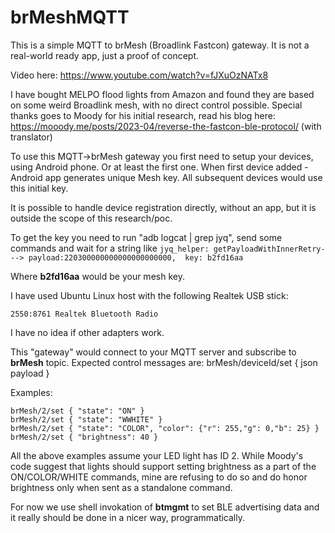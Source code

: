 # brMeshMQTT
This is a simple MQTT to brMesh (Broadlink Fastcon) gateway.
It is not a real-world ready app, just a proof of concept.

Video here: https://www.youtube.com/watch?v=fJXuOzNATx8

I have bought MELPO flood lights from Amazon and found they are based on some weird Broadlink mesh, with no direct control possible.
Special thanks goes to Moody for his initial research, read his blog here:
https://mooody.me/posts/2023-04/reverse-the-fastcon-ble-protocol/
(with translator)

To use this MQTT->brMesh gateway you first need to setup your devices, using Android phone.
Or at least the first one. When first device added - Android app generates unique Mesh key.
All subsequent devices would use this initial key.

It is possible to handle device registration directly, without an app, but it is outside the scope of this research/poc.

To get the key you need to run "adb logcat | grep jyq", send some commands and wait for a string like
```jyq_helper: getPayloadWithInnerRetry---> payload:220300000000000000000000,  key: b2fd16aa```

Where **b2fd16aa** would be your mesh key.

I have used Ubuntu Linux host with the following Realtek USB stick:

```2550:8761 Realtek Bluetooth Radio```

I have no idea if other adapters work.

This "gateway" would connect to your MQTT server and subscribe to **brMesh** topic.
Expected control messages are: brMesh/deviceId/set { json payload }

Examples:
```brMesh/2/set { "state": "OFF" } 
brMesh/2/set { "state": "ON" } 
brMesh/2/set { "state": "WWHITE" }
brMesh/2/set { "state": "COLOR", "color": {"r": 255,"g": 0,"b": 25} }
brMesh/2/set { "brightness": 40 }
```

All the above examples assume your LED light has ID 2.
While Moody's code suggest that lights should support setting brightness as a part of the ON/COLOR/WHITE commands, mine are refusing to do so and do honor brightness only when sent as a standalone command.

For now we use shell invokation of **btmgmt** to set BLE advertising data and it really should be done in a nicer way, programmatically.
